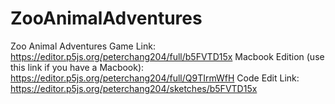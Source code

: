 # ZooAnimalAdventures

Zoo Animal Adventures Game Link: https://editor.p5js.org/peterchang204/full/b5FVTD15x
Macbook Edition (use this link if you have a Macbook): https://editor.p5js.org/peterchang204/full/Q9TIrmWfH
Code Edit Link: https://editor.p5js.org/peterchang204/sketches/b5FVTD15x
